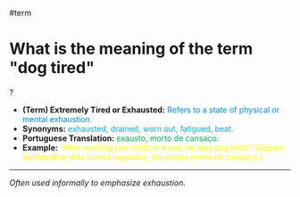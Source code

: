 #term

# What is the meaning of the term "dog tired"
?
* **(Term) Extremely Tired or Exhausted:** <span style="color:rgb(0, 132, 255)">Refers to a state of physical or mental exhaustion.</span>
* **Synonyms:** <span style="color:rgb(0, 176, 240)">exhausted, drained, worn out, fatigued, beat.</span>
* **Portuguese Translation:** <span style="color:rgb(0, 176, 80)">exausto, morto de cansaço.</span>
* **Example:** <span style="color:rgb(255, 255, 0)">"After working two shifts in a row, he was dog tired." (Depois de trabalhar dois turnos seguidos, ele estava morto de cansaço.)</span>
---
*Often used informally to emphasize exhaustion.*
<!--SR:!2025-06-06,4,270-->
